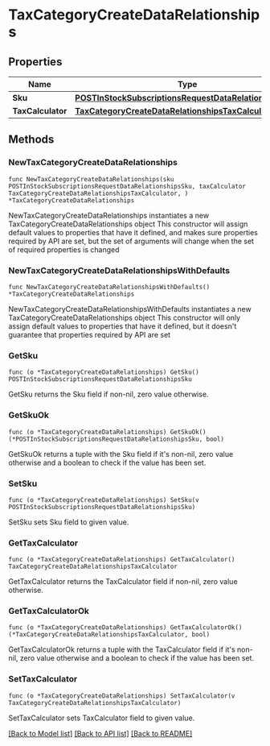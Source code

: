 # TaxCategoryCreateDataRelationships

## Properties

Name | Type | Description | Notes
------------ | ------------- | ------------- | -------------
**Sku** | [**POSTInStockSubscriptionsRequestDataRelationshipsSku**](POSTInStockSubscriptionsRequestDataRelationshipsSku.md) |  | 
**TaxCalculator** | [**TaxCategoryCreateDataRelationshipsTaxCalculator**](TaxCategoryCreateDataRelationshipsTaxCalculator.md) |  | 

## Methods

### NewTaxCategoryCreateDataRelationships

`func NewTaxCategoryCreateDataRelationships(sku POSTInStockSubscriptionsRequestDataRelationshipsSku, taxCalculator TaxCategoryCreateDataRelationshipsTaxCalculator, ) *TaxCategoryCreateDataRelationships`

NewTaxCategoryCreateDataRelationships instantiates a new TaxCategoryCreateDataRelationships object
This constructor will assign default values to properties that have it defined,
and makes sure properties required by API are set, but the set of arguments
will change when the set of required properties is changed

### NewTaxCategoryCreateDataRelationshipsWithDefaults

`func NewTaxCategoryCreateDataRelationshipsWithDefaults() *TaxCategoryCreateDataRelationships`

NewTaxCategoryCreateDataRelationshipsWithDefaults instantiates a new TaxCategoryCreateDataRelationships object
This constructor will only assign default values to properties that have it defined,
but it doesn't guarantee that properties required by API are set

### GetSku

`func (o *TaxCategoryCreateDataRelationships) GetSku() POSTInStockSubscriptionsRequestDataRelationshipsSku`

GetSku returns the Sku field if non-nil, zero value otherwise.

### GetSkuOk

`func (o *TaxCategoryCreateDataRelationships) GetSkuOk() (*POSTInStockSubscriptionsRequestDataRelationshipsSku, bool)`

GetSkuOk returns a tuple with the Sku field if it's non-nil, zero value otherwise
and a boolean to check if the value has been set.

### SetSku

`func (o *TaxCategoryCreateDataRelationships) SetSku(v POSTInStockSubscriptionsRequestDataRelationshipsSku)`

SetSku sets Sku field to given value.


### GetTaxCalculator

`func (o *TaxCategoryCreateDataRelationships) GetTaxCalculator() TaxCategoryCreateDataRelationshipsTaxCalculator`

GetTaxCalculator returns the TaxCalculator field if non-nil, zero value otherwise.

### GetTaxCalculatorOk

`func (o *TaxCategoryCreateDataRelationships) GetTaxCalculatorOk() (*TaxCategoryCreateDataRelationshipsTaxCalculator, bool)`

GetTaxCalculatorOk returns a tuple with the TaxCalculator field if it's non-nil, zero value otherwise
and a boolean to check if the value has been set.

### SetTaxCalculator

`func (o *TaxCategoryCreateDataRelationships) SetTaxCalculator(v TaxCategoryCreateDataRelationshipsTaxCalculator)`

SetTaxCalculator sets TaxCalculator field to given value.



[[Back to Model list]](../README.md#documentation-for-models) [[Back to API list]](../README.md#documentation-for-api-endpoints) [[Back to README]](../README.md)


